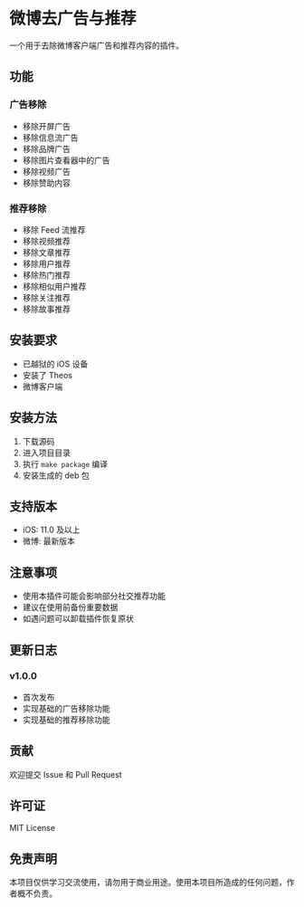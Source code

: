 # 微博去广告与推荐

一个用于去除微博客户端广告和推荐内容的插件。

## 功能

### 广告移除
- 移除开屏广告
- 移除信息流广告
- 移除品牌广告
- 移除图片查看器中的广告
- 移除视频广告
- 移除赞助内容

### 推荐移除
- 移除 Feed 流推荐
- 移除视频推荐
- 移除文章推荐
- 移除用户推荐
- 移除热门推荐
- 移除相似用户推荐
- 移除关注推荐
- 移除故事推荐

## 安装要求
- 已越狱的 iOS 设备
- 安装了 Theos
- 微博客户端

## 安装方法
1. 下载源码
2. 进入项目目录
3. 执行 `make package` 编译
4. 安装生成的 deb 包

## 支持版本
- iOS: 11.0 及以上
- 微博: 最新版本

## 注意事项
- 使用本插件可能会影响部分社交推荐功能
- 建议在使用前备份重要数据
- 如遇问题可以卸载插件恢复原状

## 更新日志
### v1.0.0
- 首次发布
- 实现基础的广告移除功能
- 实现基础的推荐移除功能

## 贡献
欢迎提交 Issue 和 Pull Request

## 许可证
MIT License

## 免责声明
本项目仅供学习交流使用，请勿用于商业用途。使用本项目所造成的任何问题，作者概不负责。
